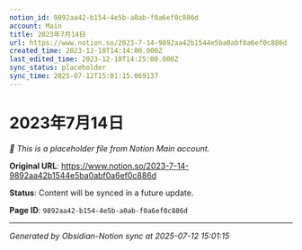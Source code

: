 ```yaml
---
notion_id: 9892aa42-b154-4e5b-a0ab-f0a6ef0c886d
account: Main
title: 2023年7月14日
url: https://www.notion.so/2023-7-14-9892aa42b1544e5ba0abf0a6ef0c886d
created_time: 2023-12-10T14:14:00.000Z
last_edited_time: 2023-12-10T14:25:00.000Z
sync_status: placeholder
sync_time: 2025-07-12T15:01:15.069137
---
```


# 2023年7月14日

*🔄 This is a placeholder file from Notion Main account.*

**Original URL**: https://www.notion.so/2023-7-14-9892aa42b1544e5ba0abf0a6ef0c886d

**Status**: Content will be synced in a future update.

**Page ID**: `9892aa42-b154-4e5b-a0ab-f0a6ef0c886d`

---

*Generated by Obsidian-Notion sync at 2025-07-12 15:01:15*
